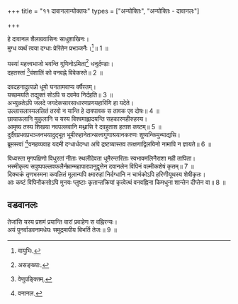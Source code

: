 +++
title = "११ दावानलान्योक्तयः"
types = ["अन्योक्तिः", "अन्योक्तिः - दावानलः"]

+++
  
हे दावानल शैलाग्रवासिनः साधुशाखिनः।  
मुग्ध व्यर्थं त्वया दग्धाः प्रेरितेन प्रभञ्जनैः।[^1]॥ 1 ॥  


[^1]: वायुभिः.
 
यस्यां महत्त्वभाजो भवन्ति गुणिनोऽमिता[^2] धनुर्दण्डाः।  
दहतस्तां [^3]वंशालिं को वनवह्ने विवेकस्ते॥ 2 ॥  


[^2]: असङ्ख्याः.


[^3]: वेणुपङ्क्तिम्.
 
दवदहनादुत्पन्नो धूमो घनतामवाप्य वर्षैस्तम्।  
यच्छमयति तद्युक्तं सोऽपि च दवमेव निर्दहति॥ 3 ॥  
अभ्युन्नतेऽपि जलदे जगदेकसारसाधारणप्रणयहारिणि हा यदेते।  
उल्लासलास्यललितं तरवो न यान्ति हे दावपावक स तावक एव दोषः॥ 4 ॥  
छायाफलानि मुकुलानि च यस्य विश्वमाह्लादयन्ति सहकारमहीरुहस्य।  
आमृष्य तस्य शिखया नवपल्लवानि मथ्नासि रे दवहुताश हताश कष्टम्॥ 5 ॥  
दुर्दैवप्रभवप्रभञ्जनभयादुद्भूत भूमीरुहानेतान्सत्त्वगुणाश्रयानकरुणः शुष्यन्किमुन्माद्यसि।  
ब्रूमस्त्वां [^4]वनहव्यवाह यदमी दग्धार्धदग्धा अपि द्रष्टव्यास्तव तत्क्षणाद्विलयिनो नामापि न ज्ञायते॥ 6 ॥  


[^4]: वनानल.
 
विध्वस्ता मृगपक्षिणो विधुरतां नीताः स्थलीदेवता धूमैरन्तरिताः स्वभावमलिनैराशा मही तापिता।  
भस्मीकृत्य सपुष्पपल्लवफलैर्नम्रान्महापादपानुद्वृत्तेन दवानलेन विपिनं वल्मीकशेषं कृतम्॥ 7 ॥  
दिक्चक्रं तृणभस्मना कवलितं मूलान्यपि क्ष्मारुहां निर्दग्धानि न चार्भकोऽपि हरिणीयूथस्य शेषीकृतः।  
आः कष्टं विपिनौकसोऽपि मुनयः प्लुष्टाः कृतान्तक्रियां कृत्वेत्थं वनवह्निना किमधुना शान्तेन दीप्तेन वा॥ 8 ॥  
## वडवानलः
तेजांसि यस्य प्रशमं प्रयान्ति वारां प्रवाहेण स वह्निरन्यः।  
अयं पुनर्वाडवनामधेयः समुद्रमापीय बिभर्ति तेजः॥ 9 ॥  